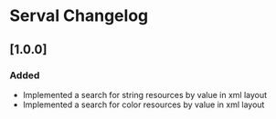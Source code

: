 <!-- Keep a Changelog guide -> https://keepachangelog.com -->

# Serval Changelog

## [1.0.0]

### Added
- Implemented a search for string resources by value in  xml layout
- Implemented a search for color resources by value in xml layout